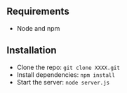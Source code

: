
## Requirements

- Node and npm

## Installation

- Clone the repo: `git clone XXXX.git`
- Install dependencies: `npm install`
- Start the server: `node server.js`
